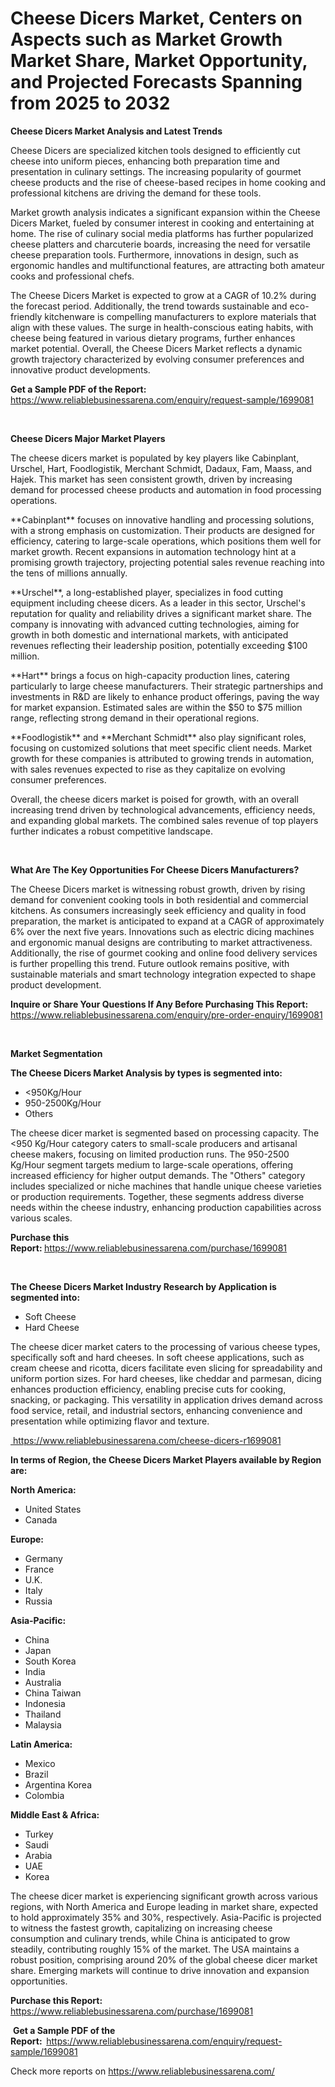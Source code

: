 <p><h1>Cheese Dicers Market, Centers on Aspects such as Market Growth Market Share, Market Opportunity, and Projected Forecasts Spanning from 2025 to 2032</h1></p><p><strong>Cheese Dicers Market Analysis and Latest Trends</strong></p>
<p><p>Cheese Dicers are specialized kitchen tools designed to efficiently cut cheese into uniform pieces, enhancing both preparation time and presentation in culinary settings. The increasing popularity of gourmet cheese products and the rise of cheese-based recipes in home cooking and professional kitchens are driving the demand for these tools. </p><p>Market growth analysis indicates a significant expansion within the Cheese Dicers Market, fueled by consumer interest in cooking and entertaining at home. The rise of culinary social media platforms has further popularized cheese platters and charcuterie boards, increasing the need for versatile cheese preparation tools. Furthermore, innovations in design, such as ergonomic handles and multifunctional features, are attracting both amateur cooks and professional chefs.</p><p>The Cheese Dicers Market is expected to grow at a CAGR of 10.2% during the forecast period. Additionally, the trend towards sustainable and eco-friendly kitchenware is compelling manufacturers to explore materials that align with these values. The surge in health-conscious eating habits, with cheese being featured in various dietary programs, further enhances market potential. Overall, the Cheese Dicers Market reflects a dynamic growth trajectory characterized by evolving consumer preferences and innovative product developments.</p></p>
<p><strong>Get a Sample PDF of the Report:&nbsp;</strong> <a href="https://www.reliablebusinessarena.com/enquiry/request-sample/1699081?utm_campaign=2221&utm_medium=2&utm_source=Github&utm_content=ia&utm_term=10042025&utm_id=cheese-dicers">https://www.reliablebusinessarena.com/enquiry/request-sample/1699081</a></p>
<p>&nbsp;</p>
<p><strong>Cheese Dicers Major Market Players</strong></p>
<p><p>The cheese dicers market is populated by key players like Cabinplant, Urschel, Hart, Foodlogistik, Merchant Schmidt, Dadaux, Fam, Maass, and Hajek. This market has seen consistent growth, driven by increasing demand for processed cheese products and automation in food processing operations.</p><p>**Cabinplant** focuses on innovative handling and processing solutions, with a strong emphasis on customization. Their products are designed for efficiency, catering to large-scale operations, which positions them well for market growth. Recent expansions in automation technology hint at a promising growth trajectory, projecting potential sales revenue reaching into the tens of millions annually.</p><p>**Urschel**, a long-established player, specializes in food cutting equipment including cheese dicers. As a leader in this sector, Urschel's reputation for quality and reliability drives a significant market share. The company is innovating with advanced cutting technologies, aiming for growth in both domestic and international markets, with anticipated revenues reflecting their leadership position, potentially exceeding $100 million.</p><p>**Hart** brings a focus on high-capacity production lines, catering particularly to large cheese manufacturers. Their strategic partnerships and investments in R&D are likely to enhance product offerings, paving the way for market expansion. Estimated sales are within the $50 to $75 million range, reflecting strong demand in their operational regions.</p><p>**Foodlogistik** and **Merchant Schmidt** also play significant roles, focusing on customized solutions that meet specific client needs. Market growth for these companies is attributed to growing trends in automation, with sales revenues expected to rise as they capitalize on evolving consumer preferences.</p><p>Overall, the cheese dicers market is poised for growth, with an overall increasing trend driven by technological advancements, efficiency needs, and expanding global markets. The combined sales revenue of top players further indicates a robust competitive landscape.</p></p>
<p>&nbsp;</p>
<p><strong>What Are The Key Opportunities For Cheese Dicers Manufacturers?</strong></p>
<p><p>The Cheese Dicers market is witnessing robust growth, driven by rising demand for convenient cooking tools in both residential and commercial kitchens. As consumers increasingly seek efficiency and quality in food preparation, the market is anticipated to expand at a CAGR of approximately 6% over the next five years. Innovations such as electric dicing machines and ergonomic manual designs are contributing to market attractiveness. Additionally, the rise of gourmet cooking and online food delivery services is further propelling this trend. Future outlook remains positive, with sustainable materials and smart technology integration expected to shape product development.</p></p>
<p><strong>Inquire or Share Your Questions If Any Before Purchasing This Report:</strong> <a href="https://www.reliablebusinessarena.com/enquiry/pre-order-enquiry/1699081?utm_campaign=2221&utm_medium=2&utm_source=Github&utm_content=ia&utm_term=10042025&utm_id=cheese-dicers">https://www.reliablebusinessarena.com/enquiry/pre-order-enquiry/1699081</a></p>
<p>&nbsp;</p>
<p><strong>Market Segmentation</strong></p>
<p><strong>The Cheese Dicers Market Analysis by types is segmented into:</strong></p>
<p><ul><li><950Kg/Hour</li><li>950-2500Kg/Hour</li><li>Others</li></ul></p>
<p><p>The cheese dicer market is segmented based on processing capacity. The <950 Kg/Hour category caters to small-scale producers and artisanal cheese makers, focusing on limited production runs. The 950-2500 Kg/Hour segment targets medium to large-scale operations, offering increased efficiency for higher output demands. The "Others" category includes specialized or niche machines that handle unique cheese varieties or production requirements. Together, these segments address diverse needs within the cheese industry, enhancing production capabilities across various scales.</p></p>
<p><strong>Purchase this Report:&nbsp;</strong><a href="https://www.reliablebusinessarena.com/purchase/1699081?utm_campaign=2221&utm_medium=2&utm_source=Github&utm_content=ia&utm_term=10042025&utm_id=cheese-dicers">https://www.reliablebusinessarena.com/purchase/1699081</a></p>
<p>&nbsp;</p>
<p><strong>The Cheese Dicers Market Industry Research by Application is segmented into:</strong></p>
<p><ul><li>Soft Cheese</li><li>Hard Cheese</li></ul></p>
<p><p>The cheese dicer market caters to the processing of various cheese types, specifically soft and hard cheeses. In soft cheese applications, such as cream cheese and ricotta, dicers facilitate even slicing for spreadability and uniform portion sizes. For hard cheeses, like cheddar and parmesan, dicing enhances production efficiency, enabling precise cuts for cooking, snacking, or packaging. This versatility in application drives demand across food service, retail, and industrial sectors, enhancing convenience and presentation while optimizing flavor and texture.</p></p>
<p><a href="https://www.reliablebusinessarena.com/cheese-dicers-r1699081?utm_campaign=2221&utm_medium=2&utm_source=Github&utm_content=ia&utm_term=10042025&utm_id=cheese-dicers">&nbsp;https://www.reliablebusinessarena.com/cheese-dicers-r1699081</a></p>
<p><strong>In terms of Region, the Cheese Dicers Market Players available by Region are:</strong></p>
<p>
    <p> <strong> North America: </strong>
        <ul>
            <li>United States</li>
            <li>Canada</li>
        </ul>
        </p> 
    <p> <strong> Europe: </strong>
        <ul>
            <li>Germany</li>
            <li>France</li>
            <li>U.K.</li>
            <li>Italy</li>
            <li>Russia</li>
        </ul>
        </p> 
    <p> <strong> Asia-Pacific: </strong>
        <ul>
            <li>China</li>
            <li>Japan</li>
            <li>South Korea</li>
            <li>India</li>
            <li>Australia</li>
            <li>China Taiwan</li>
            <li>Indonesia</li>
            <li>Thailand</li>
            <li>Malaysia</li>
        </ul>
        </p> 
    <p> <strong> Latin America: </strong>
        <ul>
            <li>Mexico</li>
            <li>Brazil</li>
            <li>Argentina Korea</li>
            <li>Colombia</li>
        </ul>
        </p> 
    <p> <strong> Middle East & Africa: </strong>
        <ul>
            <li>Turkey</li>
            <li>Saudi</li>
            <li>Arabia</li>
            <li>UAE</li>
            <li>Korea</li>
        </ul>
    </p>
    </p>
<p><p>The cheese dicer market is experiencing significant growth across various regions, with North America and Europe leading in market share, expected to hold approximately 35% and 30%, respectively. Asia-Pacific is projected to witness the fastest growth, capitalizing on increasing cheese consumption and culinary trends, while China is anticipated to grow steadily, contributing roughly 15% of the market. The USA maintains a robust position, comprising around 20% of the global cheese dicer market share. Emerging markets will continue to drive innovation and expansion opportunities.</p></p>
<p><strong>Purchase this Report: </strong><a href="https://www.reliablebusinessarena.com/purchase/1699081?utm_campaign=2221&utm_medium=2&utm_source=Github&utm_content=ia&utm_term=10042025&utm_id=cheese-dicers">https://www.reliablebusinessarena.com/purchase/1699081</a></p>
<p>&nbsp;<strong>Get a Sample PDF of the Report:&nbsp;&nbsp;</strong><a href="https://www.reliablebusinessarena.com/enquiry/request-sample/1699081?utm_campaign=2221&utm_medium=2&utm_source=Github&utm_content=ia&utm_term=10042025&utm_id=cheese-dicers">https://www.reliablebusinessarena.com/enquiry/request-sample/1699081</a></p>
<p><strong></strong></p>
<p>Check more reports on <a href="https://www.reliablebusinessarena.com/?utm_campaign=2221&utm_medium=2&utm_source=Github&utm_content=ia&utm_term=10042025&utm_id=cheese-dicers">https://www.reliablebusinessarena.com/</a></p>